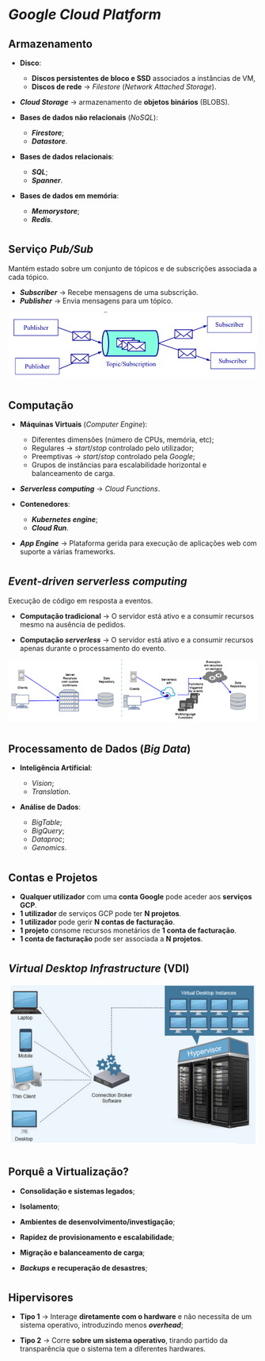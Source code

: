 # ___Google Cloud Platform___

## __Armazenamento__

* __Disco__:
    * __Discos persistentes de bloco e SSD__ associados a instâncias de VM,
    * __Discos de rede__ -> _Filestore_ (_Network Attached Storage_).

* ___Cloud Storage___ -> armazenamento de __objetos binários__ (BLOBS).

* __Bases de dados não relacionais__ (_NoSQL_):
    * ___Firestore___;
    * ___Datastore___.

* __Bases de dados relacionais__:
    * ___SQL___;
    * ___Spanner___.

* __Bases de dados em memória__:
    * ___Memorystore___;
    * ___Redis___.

#

## __Serviço__ ___Pub/Sub___

Mantém estado sobre um conjunto de tópicos e de subscrições associada a cada tópico.

* ___Subscriber___ -> Recebe mensagens de uma subscrição.
* ___Publisher___ -> Envia mensagens para um tópico.

<div align="center">

![](../imgs/google-cloud-platform-1.png)

</div>

#

## __Computação__

* __Máquinas Virtuais__ (_Computer Engine_):
    * Diferentes dimensões (número de CPUs, memória, etc);
    * Regulares -> _start_/_stop_ controlado pelo utilizador;
    * Preemptivas -> _start_/_stop_ controlado pela _Google_;
    * Grupos de instâncias para escalabilidade horizontal e balanceamento de carga.

* ___Serverless computing___ -> _Cloud Functions_.

* __Contenedores__:
    * ___Kubernetes engine___;
    * ___Cloud Run___.

* ___App Engine___ -> Plataforma gerida para execução de aplicações web com suporte a várias frameworks.

#

## ___Event-driven serverless computing___

Execução de código em resposta a eventos.

* __Computação tradicional__ -> O servidor está ativo e a consumir recursos mesmo na ausência de pedidos.

* __Computação _serverless___ -> O servidor está ativo e a consumir recursos apenas durante o processamento do evento.

<div align="center">

![](../imgs/google-cloud-platform-2.png)

</div>

#

## __Processamento de Dados (_Big Data_)__

* __Inteligência Artificial__:
    * _Vision_;
    * _Translation_.

* __Análise de Dados__:
    * _BigTable_;
    * _BigQuery_;
    * _Dataproc_;
    * _Genomics_.

#

## __Contas e Projetos__

* __Qualquer utilizador__ com uma __conta Google__ pode aceder aos __serviços GCP__.
* __1 utilizador__ de serviços GCP pode ter __N projetos__.
* __1 utilizador__ pode gerir __N contas de facturação__.
* __1 projeto__ consome recursos monetários de __1 conta de facturação__.
* __1 conta de facturação__ pode ser associada a __N projetos__.

#

## ___Virtual Desktop Infrastructure___ __(VDI)__

<div align="center">

![](../imgs/google-cloud-platform-3.png)

</div>

#

## __Porquê a Virtualização?__

* __Consolidação e sistemas legados__;

* __Isolamento__;

* __Ambientes de desenvolvimento/investigação__;

* __Rapidez de provisionamento e escalabilidade__;

* __Migração e balanceamento de carga__;

* ___Backups___ __e recuperação de desastres__;

#

## __Hipervisores__

* __Tipo 1__ -> Interage __diretamente com o hardware__ e não necessita de um sistema operativo, introduzindo menos ___overhead___;

* __Tipo 2__ -> Corre __sobre um sistema operativo__, tirando partido da transparência que o sistema tem a diferentes hardwares.